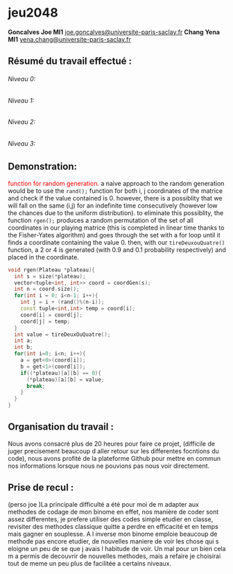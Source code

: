 # jeu2048
**Goncalves Joe MI1** joe.goncalves@universite-paris-saclay.fr
**Chang Yena MI1**  yena.chang@universite-paris-saclay.fr

## Résumé du travail effectué :
###### Niveau 0:

###### Niveau 1:
###### Niveau 2:
###### Niveau 3:
    
## Demonstration:
<span style = "color:red">function for random generation.</span>
a naive approach to the random generation would be to use the `rand();` function for both i, j coordinates of the matrice and check if the value contained is 0. however, there is a possiblity that we will fall on the same (i,j) for an indefinite time consecutively (however low the chances due to the uniform distribution).
to eliminate this possiblity, the function `rgen();` produces a random permutation of the set of all coordinates in our playing matrice (this is completed in linear time thanks to the Fisher-Yates algorithm) and goes through the set with a for loop until it finds a coordinate containing the value 0. then, with our `tireDeuxouQuatre()` function, a 2 or 4 is generated (with 0.9 and 0.1 probability respectively) and placed in the coordinate.
```c++
void rgen(Plateau *plateau){
  int s = size(*plateau);
  vector<tuple<int, int>> coord = coordGen(s);
  int n = coord.size();
  for(int i = 0; i<n-1; i++){
    int j = i + (rand()%(n-i));
    const tuple<int,int> temp = coord[i];
    coord[i] = coord[j];
    coord[j] = temp;
  }
  int value = tireDeuxOuQuatre();
  int a;
  int b;
  for(int i=0; i<n; i++){
    a = get<0>(coord[i]);
    b = get<1>(coord[i]);
    if((*plateau)[a][b] == 0){
      (*plateau)[a][b] = value;
      break;
    }
  }
}
```

## Organisation du travail : 
Nous avons consacré plus de 20 heures pour faire ce projet, (difficile de juger precisement beaucoup d aller retour sur les
differentes focntions du code), nous avons profité de la plateforme Github pour mettre en commun nos informations 
lorsque nous ne pouvions pas nous voir directement. 

    
## Prise de recul :

(perso joe )La principale difficulté a été pour moi de m adapter aux methodes de codage de mon binome en effet, nos manière de 
coder sont assez differentes, je prefere utiliser des codes simple etudier en classe, revisiter des methodes classique quitte a 
perdre en efficacité et en temps mais gagner en souplesse. A l inverse mon binome emploie beaucoup de methode pas encore etudier, 
de nouvelles maniere de voir les chose qui s eloigne un peu de se que j avais l habitude de voir. Un mal pour un bien cela m a 
permis de decouvrir de nouvelles methodes, mais a refaire je choisirai tout de meme un peu plus de facilitée a certains niveaux.
